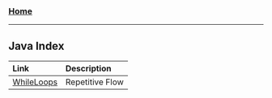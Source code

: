<!---
layout: page
title: "Java Index"
permalink: https://Carreiroa.github.io/JavaIndex/
--->
### [Home](/index.md)

---
## Java Index
|Link|Description|
|:-------------------------|:---|
|[WhileLoops](/WhileLoops)|Repetitive Flow|